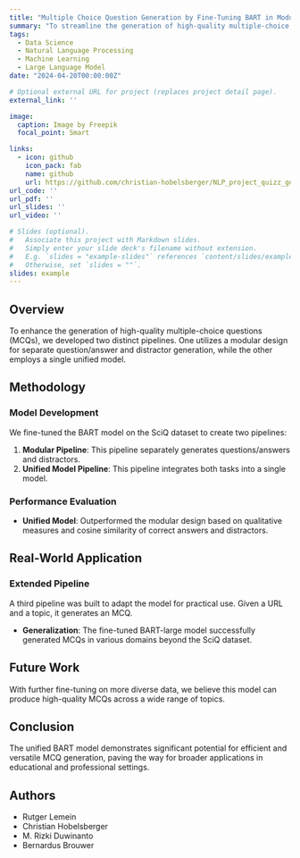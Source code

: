```yaml
---
title: "Multiple Choice Question Generation by Fine-Tuning BART in Modular and Unified Approaches"
summary: "To streamline the generation of high-quality multiple-choice questions (MCQs), two sequential pipelines were created: one with a modular design for question/answer and distractor generation, and another with a single unified model. BART was fine-tuned on the SciQ dataset, and the unified model outperformed the modular model on qualitative measures and cosine similarity of correct answers and distractors. Another pipeline was developed to extend the use of the model\: given a URL and a topic, it generates an MCQ. A fine-tuned BART-large model successfully generated MCQs beyond the science domain of the SciQ dataset."
tags:
  - Data Science
  - Natural Language Processing
  - Machine Learning
  - Large Language Model
date: "2024-04-20T00:00:00Z"

# Optional external URL for project (replaces project detail page).
external_link: ''

image:
  caption: Image by Freepik
  focal_point: Smart

links:
  - icon: github
    icon_pack: fab
    name: github
    url: https://github.com/christian-hobelsberger/NLP_project_quizz_generator
url_code: ''
url_pdf: ''
url_slides: ''
url_video: ''

# Slides (optional).
#   Associate this project with Markdown slides.
#   Simply enter your slide deck's filename without extension.
#   E.g. `slides = "example-slides"` references `content/slides/example-slides.md`.
#   Otherwise, set `slides = ""`.
slides: example
---
```

## Overview
To enhance the generation of high-quality multiple-choice questions (MCQs), we developed two distinct pipelines. One utilizes a modular design for separate question/answer and distractor generation, while the other employs a single unified model.

## Methodology
### Model Development
We fine-tuned the BART model on the SciQ dataset to create two pipelines:
1. **Modular Pipeline**: This pipeline separately generates questions/answers and distractors.
2. **Unified Model Pipeline**: This pipeline integrates both tasks into a single model.

### Performance Evaluation
- **Unified Model**: Outperformed the modular design based on qualitative measures and cosine similarity of correct answers and distractors.

## Real-World Application
### Extended Pipeline
A third pipeline was built to adapt the model for practical use. Given a URL and a topic, it generates an MCQ.
- **Generalization**: The fine-tuned BART-large model successfully generated MCQs in various domains beyond the SciQ dataset.

## Future Work
With further fine-tuning on more diverse data, we believe this model can produce high-quality MCQs across a wide range of topics.

## Conclusion
The unified BART model demonstrates significant potential for efficient and versatile MCQ generation, paving the way for broader applications in educational and professional settings.

## Authors

- Rutger Lemein
- Christian Hobelsberger
- M. Rizki Duwinanto
- Bernardus Brouwer